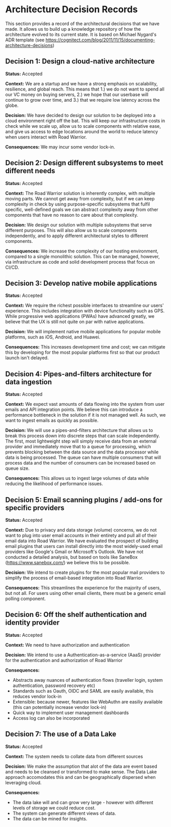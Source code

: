 # Architecture Decision Records 

This section provides a record of the architectural decisions that we have made.  It allows us to build up a knowledge repository of how the architecture evolved to its current state. It is based on Michael Nygard's ADR template (see https://cognitect.com/blog/2011/11/15/documenting-architecture-decisions) 

 
## Decision 1: Design a cloud-native architecture 
**Status:** Accepted

**Context:** We are a startup and we have a strong emphasis on scalability, resilience, and global reach. This means that 1.) we do not want to spend all our VC money on buying servers, 2.) we hope that our userbase will continue to grow over time, and 3.) that we require low latency across the globe. 

**Decision:** We have decided to design our solution to be deployed into a cloud environment right off the bat. This will keep our infrastructure costs in check while we scale up, allow us to scale components with relative ease, and give us access to edge locations around the world to reduce latency when users interact with Road Warrior. 

**Consequences:** We may incur some vendor lock-in. 

## Decision 2: Design different subsystems to meet different needs 
**Status:** Accepted 

**Context:** The Road Warrior solution is inherently complex, with multiple moving parts. We cannot get away from complexity, but if we can keep complexity in check by using purpose-specific subsystems that fulfil specific, well-defined goals we can abstract complexity away from other components that have no reason to care about that complexity.   

**Decision:** We design our solution with multiple subsystems that serve different purposes.  This will also allow us to scale components independently, and to apply different architectural styles to different components. 

**Consequences:** We increase the complexity of our hosting environment, compared to a single monolithic solution. This can be managed, however, via infrastructure as code and solid development process that focus on CI/CD. 


## Decision 3: Develop native mobile applications 

**Status:** Accepted 

**Context:** We require the richest possible interfaces to streamline our users' experience. This includes integration with device functionality such as GPS. While progressive web applications (PWAs) have advanced greatly, we believe that the UX is still not quite on par with native applications. 

**Decision:** We will implement native mobile applications for popular mobile platforms, such as iOS, Android, and Huawei. 

**Consequences:** This increases development time and cost; we can mitigate this by developing for the most popular platforms first so that our product launch isn't delayed. 

## Decision 4: Pipes-and-filters architecture for data ingestion 
**Status:** Accepted 

**Context:** We expect vast amounts of data flowing into the system from user emails and API integration points. We believe this can introduce a performance bottleneck in the solution if it is not managed well.  As such, we want to ingest emails as quickly as possible. 

**Decision:** We will use a pipes-and-filters architecture that allows us to break this process down into discrete steps that can scale independently. The first, most lightweight step will simply receive data from an external provider and immediately move that to a queue for processing, which prevents blocking between the data source and the data processor while data is being processed. The queue can have multiple consumers that will process data and the number of consumers can be increased based on queue size. 

**Consequences:** This allows us to ingest large volumes of data while reducing the likelihood of performance issues. 

## Decision 5: Email scanning plugins / add-ons for specific providers 
**Status:** Accepted 

**Context:** Due to privacy and data storage (volume) concerns, we do not want to plug into user email accounts in their entirety and pull all of their email data into Road Warrior. We have evaluated the prospect of building email plugins that users can install directly into the most widely-used email providers like Google's Gmail or Microsoft's Outlook. We have not conducted a detailed analysis, but based on tools like SaneBox (https://www.sanebox.com/) we believe this to be possible. 

**Decision:** We intend to create plugins for the most popular mail providers to simplify the process of email-based integration into Road Warrior. 

**Consequences:** This streamlines the experience for the majority of users, but not all. For users using other email clients, there must be a generic email polling component. 

## Decision 6: Off the shelf authentication and identity provider
**Status:** Accepted

**Context:** We need to have authorization and authentication

**Decision:** We intend to use a Authentication-as-a-service (AaaS) provider for the authentication and authorization of Road Warrior

 
**Consequences:**
* Abstracts away nuances of authentication flows (traveller login, system authentication, password recovery etc)
* Standards such as Oauth, OIDC and SAML are easily available, this reduces vendor lock-in
* Extensible: because newer, features like WebAuthn are easiliy available (this can potentially increase vendor lock-in)
* Quick way to implement user management dashboards
* Access log can also be incorporated


## Decision 7: The use of a Data Lake
**Status:** Accepted

**Context:** The system needs to collate data from different sources

**Decision:** We make the assumption that alot of the data are event based and needs to be cleansed or transformed to make sense. The Data Lake approach accomodates this and can be geographically dispersed when leveraging cloud.

**Consequences:**
* The data lake will and can grow very large - however with different levels of storage we could reduce cost.
* The system can generate different views of data.
* The data can be mined for insights.